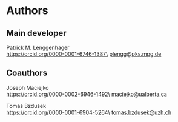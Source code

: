 # Authors

## Main developer
Patrick M. Lenggenhager\
https://orcid.org/0000-0001-6746-1387\
plengg@pks.mpg.de

## Coauthors
Joseph Maciejko\
https://orcid.org/0000-0002-6946-1492\
maciejko@ualberta.ca

Tomáš Bzdušek\
https://orcid.org/0000-0001-6904-5264\
tomas.bzdusek@uzh.ch